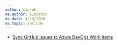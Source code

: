 ```yaml
---
author: sid-ah
ms.author: simerzou
ms.date: 4/13/2020
ms.topic: include
---
```

    
- [Sync GitHub Issues to Azure DevOps Work Items](#sync-github-issues-to-azure-devops-work-items)
